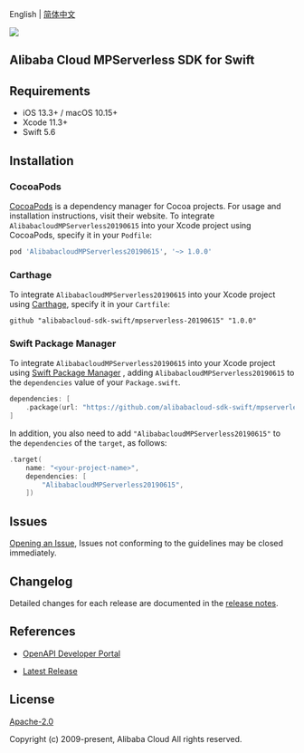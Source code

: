 English | [简体中文](README-CN.md)

![](https://aliyunsdk-pages.alicdn.com/icons/AlibabaCloud.svg)

## Alibaba Cloud MPServerless SDK for Swift

## Requirements

- iOS 13.3+ / macOS 10.15+
- Xcode 11.3+
- Swift 5.6

## Installation

### CocoaPods

[CocoaPods](https://cocoapods.org) is a dependency manager for Cocoa projects. For usage and installation instructions, visit their website. To integrate `AlibabacloudMPServerless20190615` into your Xcode project using CocoaPods, specify it in your `Podfile`:

```ruby
pod 'AlibabacloudMPServerless20190615', '~> 1.0.0'
```

### Carthage

To integrate `AlibabacloudMPServerless20190615` into your Xcode project using [Carthage](https://github.com/Carthage/Carthage), specify it in your `Cartfile`:

```ogdl
github "alibabacloud-sdk-swift/mpserverless-20190615" "1.0.0"
```

### Swift Package Manager

To integrate `AlibabacloudMPServerless20190615` into your Xcode project using [Swift Package Manager](https://swift.org/package-manager/) , adding `AlibabacloudMPServerless20190615` to the `dependencies` value of your `Package.swift`.

```swift
dependencies: [
    .package(url: "https://github.com/alibabacloud-sdk-swift/mpserverless-20190615.git", from: "1.0.0")
]
```

In addition, you also need to add `"AlibabacloudMPServerless20190615"` to the `dependencies` of the `target`, as follows:

```swift
.target(
    name: "<your-project-name>",
    dependencies: [
        "AlibabacloudMPServerless20190615",
    ])
```

## Issues

[Opening an Issue](https://github.com/alibabacloud-sdk-swift/mpserverless-20190615/issues/new), Issues not conforming to the guidelines may be closed immediately.

## Changelog

Detailed changes for each release are documented in the [release notes](./ChangeLog.txt).

## References

* [OpenAPI Developer Portal](https://next.api.alibabacloud.com/home)
- [Latest Release](https://github.com/alibabacloud-sdk-swift/mpserverless-20190615)

## License

[Apache-2.0](http://www.apache.org/licenses/LICENSE-2.0)

Copyright (c) 2009-present, Alibaba Cloud All rights reserved.
